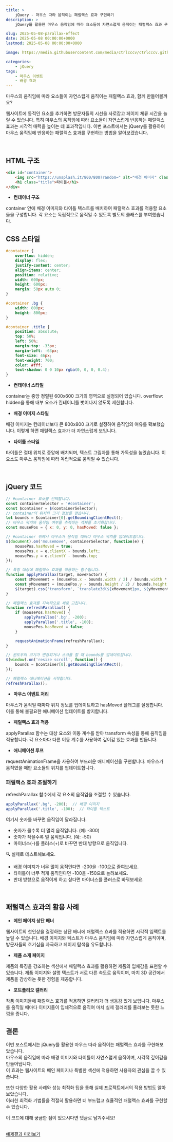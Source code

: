 ```yaml
---
title: >
    jQuery - 마우스 따라 움직이는 패럴랙스 효과 구현하기
description: >  
    jQuery를 활용한 마우스 움직임에 따라 요소들이 자연스럽게 움직이는 패럴랙스 효과 구현 방법을 자세히 소개합니다.

slug: 2025-05-08-parallax-effect
date: 2025-05-08 00:00:00+0000
lastmod: 2025-05-08 00:00:00+0000

image: https://media.githubusercontent.com/media/ctrlcccv/ctrlcccv.github.io/master/assets/img/post/2025-05-08-parallax-effect.webp

categories:
    - jQuery
tags:
    - 마우스 이벤트
    - 배경 효과
---
```

마우스의 움직임에 따라 요소들이 자연스럽게 움직이는 패럴랙스 효과, 함께 만들어볼까요?

웹사이트에 동적인 요소를 추가하면 방문자들의 시선을 사로잡고 페이지 체류 시간을 늘릴 수 있습니다. 특히 마우스의 움직임에 따라 요소들이 자연스럽게 반응하는 패럴랙스 효과는 시각적 매력을 높이는 데 효과적입니다. 이번 포스트에서는 jQuery를 활용하여 마우스 움직임에 반응하는 패럴랙스 효과를 구현하는 방법을 알아보겠습니다.

<script async src="https://pagead2.googlesyndication.com/pagead/js/adsbygoogle.js?client=ca-pub-8535540836842352" crossorigin="anonymous"></script>
<ins class="adsbygoogle"
     style="display:block; text-align:center;"
     data-ad-layout="in-article"
     data-ad-format="fluid"
     data-ad-client="ca-pub-8535540836842352"
     data-ad-slot="2974559225"></ins>
<script>
     (adsbygoogle = window.adsbygoogle || []).push({});
</script>

<br>

## HTML 구조

```html
<div id="container">
    <img src="https://unsplash.it/800/800?random=" alt="배경 이미지" class="bg">
    <h1 class="title">타이틀</h1>
</div>
```

* **컨테이너 구조**  
<span class="txt">
container 안에 배경 이미지와 타이틀 텍스트를 배치하여 패럴랙스 효과를 적용할 요소들을 구성합니다.  
각 요소는 독립적으로 움직일 수 있도록 별도의 클래스를 부여했습니다.
</span>

<br>

## CSS 스타일

```css
#container { 
    overflow: hidden; 
    display: flex; 
    justify-content: center; 
    align-items: center; 
    position: relative; 
    width: 600px; 
    height: 600px; 
    margin: 50px auto 0; 
} 

#container .bg { 
    width: 800px; 
    height: 800px; 
} 

#container .title {
    position: absolute;
    top: 50%;
    left: 50%;
    margin-top: -33px;
    margin-left: -63px;
    font-size: 46px; 
    font-weight: 700;
    color: #fff; 
    text-shadow: 0 0 10px rgba(0, 0, 0, 0.4); 
}
```

* **컨테이너 스타일**  
<span class="txt">
container는 중앙 정렬된 600x600 크기의 영역으로 설정되어 있습니다.  
overflow: hidden을 통해 내부 요소가 컨테이너를 벗어나지 않도록 제한합니다.
</span>

* **배경 이미지 스타일**  
<span class="txt">
배경 이미지는 컨테이너보다 큰 800x800 크기로 설정하여 움직임의 여유를 확보했습니다.  
이렇게 하면 패럴랙스 효과가 더 자연스럽게 보입니다.
</span>

* **타이틀 스타일**  
<span class="txt">
타이틀은 절대 위치로 중앙에 배치되며, 텍스트 그림자를 통해 가독성을 높였습니다.  
이 요소도 마우스 움직임에 따라 독립적으로 움직일 수 있습니다.
</span>

<script async src="https://pagead2.googlesyndication.com/pagead/js/adsbygoogle.js?client=ca-pub-8535540836842352" crossorigin="anonymous"></script>
<ins class="adsbygoogle"
     style="display:block; text-align:center;"
     data-ad-layout="in-article"
     data-ad-format="fluid"
     data-ad-client="ca-pub-8535540836842352"
     data-ad-slot="2974559225"></ins>
<script>
     (adsbygoogle = window.adsbygoogle || []).push({});
</script>

<br>

## jQuery 코드

```js
// #container 요소를 선택합니다.
const containerSelector = '#container';
const $container = $(containerSelector);
// container의 위치와 크기 정보를 얻습니다.
let bounds = $container[0].getBoundingClientRect();
// 마우스 위치와 움직임 여부를 추적하는 객체를 초기화합니다.
const mousePos = { x: 0, y: 0, hasMoved: false };

// #container 위에서 마우스가 움직일 때마다 마우스 위치를 업데이트합니다.
$(document).on('mousemove', containerSelector, function(e) {
    mousePos.hasMoved = true;
    mousePos.x = e.clientX - bounds.left;
    mousePos.y = e.clientY - bounds.top;
});

// 특정 대상에 패럴랙스 효과를 적용하는 함수입니다.
function applyParallax(target, moveFactor) {
    const xMovement = (mousePos.x - bounds.width / 2) / bounds.width * moveFactor;
    const yMovement = (mousePos.y - bounds.height / 2) / bounds.height * moveFactor;
    $(target).css('transform', `translate3d(${xMovement}px, ${yMovement}px, 0)`);
}

// 패럴랙스 효과를 지속적으로 새로 고칩니다.
function refreshParallax() {
    if (mousePos.hasMoved) {
        applyParallax('.bg', -200);
        applyParallax('.title', -100);
        mousePos.hasMoved = false;
    }

    requestAnimationFrame(refreshParallax);
}

// 윈도우의 크기가 변경되거나 스크롤 할 때 bounds를 업데이트합니다.
$(window).on('resize scroll', function() {
    bounds = $container[0].getBoundingClientRect();
});

// 패럴랙스 애니메이션을 시작합니다.
refreshParallax();
```

* **마우스 이벤트 처리**  
<span class="txt">
마우스가 움직일 때마다 위치 정보를 업데이트하고 hasMoved 플래그를 설정합니다.  
이를 통해 불필요한 애니메이션 업데이트를 방지합니다.
</span>

* **패럴랙스 효과 적용**  
<span class="txt">
applyParallax 함수는 대상 요소와 이동 계수를 받아 transform 속성을 통해 움직임을 적용합니다.  
각 요소마다 다른 이동 계수를 사용하여 깊이감 있는 효과를 만듭니다.
</span>

* **애니메이션 루프**  
<span class="txt">
requestAnimationFrame을 사용하여 부드러운 애니메이션을 구현합니다.  
마우스가 움직였을 때만 요소들의 위치를 업데이트합니다.
</span>

<br>

### 패럴랙스 효과 조절하기
refreshParallax 함수에서 각 요소의 움직임을 조절할 수 있습니다.

```js
applyParallax('.bg', -200);  // 배경 이미지
applyParallax('.title', -100);  // 타이틀 텍스트
```

여기서 숫자를 바꾸면 움직임이 달라집니다.
- 숫자가 클수록 더 멀리 움직입니다. (예: -300)
- 숫자가 작을수록 덜 움직입니다. (예: -50)
- 마이너스(-)를 플러스(+)로 바꾸면 반대 방향으로 움직입니다.

🔍 실제로 테스트해보세요.
- 배경 이미지가 너무 많이 움직인다면 -200을 -100으로 줄여보세요.
- 타이틀이 너무 적게 움직인다면 -100을 -150으로 늘려보세요.
- 반대 방향으로 움직이게 하고 싶다면 마이너스를 플러스로 바꿔보세요.

<br>

## 패럴랙스 효과의 활용 사례

* **메인 페이지 상단 배너**  
<span class="txt">
웹사이트의 첫인상을 결정하는 상단 배너에 패럴랙스 효과를 적용하면 시각적 임팩트를 높일 수 있습니다.  
배경 이미지와 텍스트가 마우스 움직임에 따라 자연스럽게 움직이며, 방문자들의 호기심을 자극하고 페이지 탐색을 유도합니다.
</span>

* **제품 소개 페이지**  
<span class="txt">
제품의 특징을 강조하는 섹션에서 패럴랙스 효과를 활용하면 제품의 입체감을 표현할 수 있습니다.  
제품 이미지와 설명 텍스트가 서로 다른 속도로 움직이며, 마치 3D 공간에서 제품을 감상하는 듯한 경험을 제공합니다.
</span>

* **포트폴리오 갤러리**  
<span class="txt">
작품 이미지들에 패럴랙스 효과를 적용하면 갤러리가 더 생동감 있게 보입니다.  
마우스를 움직일 때마다 이미지들이 입체적으로 움직여 마치 실제 갤러리를 둘러보는 듯한 느낌을 줍니다.
</span>

<br>  

## 결론

이번 포스트에서는 jQuery를 활용한 마우스 따라 움직이는 패럴랙스 효과를 구현해보았습니다.  
마우스의 움직임에 따라 배경 이미지와 타이틀이 자연스럽게 움직이며, 시각적 깊이감을 만들어냅니다.  
이 효과는 웹사이트의 메인 페이지나 특별한 섹션에 적용하면 사용자의 관심을 끌 수 있습니다.

또한 다양한 활용 사례와 성능 최적화 팁을 통해 실제 프로젝트에서의 적용 방법도 알아보았습니다.  
이러한 최적화 기법들을 적절히 활용하면 더 부드럽고 효율적인 패럴랙스 효과를 구현할 수 있습니다.

이 코드에 대해 궁금한 점이 있으시다면 댓글로 남겨주세요!  

<br>

<div class="btn_wrap">
    <a href="https://ctrlcccv.github.io/ctrlcccv-demo/2025-05-08-parallax-effect/">예제결과 미리보기</a>
</div> 
